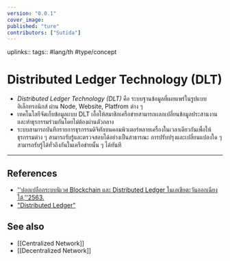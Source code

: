 ```yaml
---
version: "0.0.1"
cover_image:
published: "ture"
contributors: ["Sutida"]
---
```

uplinks:: 
tags:: #lang/th #type/concept

# Distributed Ledger Technology (DLT)
- *Distributed Ledger Technology (DLT)* คือ ระบบฐานข้อมูลที่เผยแพร่ในรูปแบบ อิเล็กทรอนิกส์ ผ่าน Node, Website, Platfrom ต่าง ๆ 
- เทคโนโลยีจัดเก็บข้อมูลเเบบ DLT เอื้อให้สมาชิกเครือข่ายสามารถเเลกเปลี่ยนข้อมูลประสานงานและทำธุรกรรมร่วมกันโดยไม่ต้องผ่านตัวกลาง
- ระบบสามารถบันทึกรายการธุรกรรมดิจิทัลบนคอมพิวเตอร์หลายเครื่องในเวลาเดียวกันเพื่อให้ธุรกรรมต่าง ๆ สามารถรับรู้และตรวจสอบได้อย่างเป็นสาธารณะ การปรับปรุงและเปลี่ยนแปลงใด ๆ สามารถรับรู้ได้ทั่วถึงกันในเครือข่ายนั้น ๆ ได้ทันที
---
## References
- [''ปอกเปลือกระบบนิเวศ Blockchain และ Distributed Ledger ในเอเชียตะวันออกเฉียงใต้,''2563.](https://blog.getlinks.com/%E0%B8%9B%E0%B8%AD%E0%B8%81%E0%B9%80%E0%B8%9B%E0%B8%A5%E0%B8%B7%E0%B8%AD%E0%B8%81%E0%B8%A3%E0%B8%B0%E0%B8%9A%E0%B8%9A%E0%B8%99%E0%B8%B4%E0%B9%80%E0%B8%A7%E0%B8%A8-blockchain-%E0%B9%81%E0%B8%A5/)
- ["Distributed Ledger"](https://www.ceochannels.com/dictionary-d/distributed-ledger/)

## See also
- [[Centralized Network]]
- [[Decentralized Network]]


